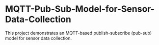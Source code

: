 # MQTT-Pub-Sub-Model-for-Sensor-Data-Collection
This project demonstrates an MQTT-based publish-subscribe (pub-sub) model for sensor data collection.
